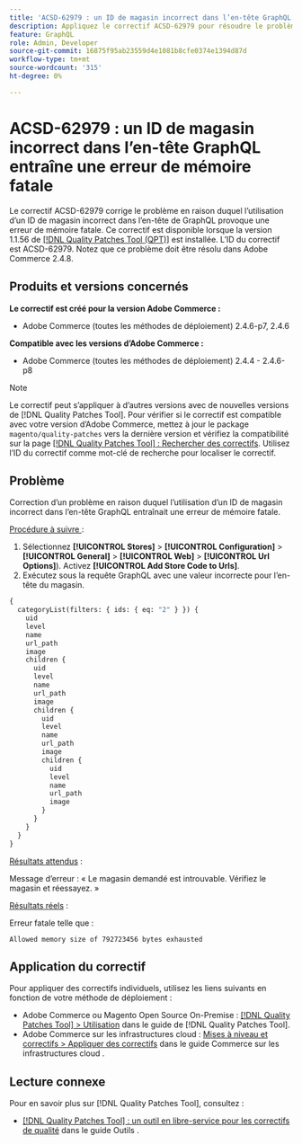 ```yaml
---
title: 'ACSD-62979 : un ID de magasin incorrect dans l’en-tête GraphQL entraîne une erreur de mémoire fatale'
description: Appliquez le correctif ACSD-62979 pour résoudre le problème d’Adobe Commerce où l’utilisation d’un ID de magasin incorrect dans l’en-tête du GraphQL provoque une erreur de mémoire fatale
feature: GraphQL
role: Admin, Developer
source-git-commit: 16875f95ab23559d4e1081b8cfe0374e1394d87d
workflow-type: tm+mt
source-wordcount: '315'
ht-degree: 0%

---
```



# ACSD-62979 : un ID de magasin incorrect dans l’en-tête GraphQL entraîne une erreur de mémoire fatale

Le correctif ACSD-62979 corrige le problème en raison duquel l’utilisation d’un ID de magasin incorrect dans l’en-tête de GraphQL provoque une erreur de mémoire fatale. Ce correctif est disponible lorsque la version 1.1.56 de [[!DNL Quality Patches Tool (QPT)]](/help/tools/quality-patches-tool/quality-patches-tool-to-self-serve-quality-patches.md) est installée. L’ID du correctif est ACSD-62979. Notez que ce problème doit être résolu dans Adobe Commerce 2.4.8.

## Produits et versions concernés

**Le correctif est créé pour la version Adobe Commerce :**

* Adobe Commerce (toutes les méthodes de déploiement) 2.4.6-p7, 2.4.6

**Compatible avec les versions d’Adobe Commerce :**

* Adobe Commerce (toutes les méthodes de déploiement) 2.4.4 - 2.4.6-p8

>[!NOTE]
>
>Le correctif peut s’appliquer à d’autres versions avec de nouvelles versions de [!DNL Quality Patches Tool]. Pour vérifier si le correctif est compatible avec votre version d’Adobe Commerce, mettez à jour le package `magento/quality-patches` vers la dernière version et vérifiez la compatibilité sur la page [[!DNL Quality Patches Tool] : Rechercher des correctifs](https://experienceleague.adobe.com/tools/commerce-quality-patches/index.html). Utilisez l’ID du correctif comme mot-clé de recherche pour localiser le correctif.

## Problème

Correction d’un problème en raison duquel l’utilisation d’un ID de magasin incorrect dans l’en-tête GraphQL entraînait une erreur de mémoire fatale.

<u>Procédure à suivre </u> :

1. Sélectionnez **[!UICONTROL Stores]** > **[!UICONTROL Configuration]** > **[!UICONTROL General]** > **[!UICONTROL Web]** > **[!UICONTROL Url Options]**). Activez **[!UICONTROL Add Store Code to Urls]**.
1. Exécutez sous la requête GraphQL avec une valeur incorrecte pour l’en-tête du magasin.

```graphql
{
  categoryList(filters: { ids: { eq: "2" } }) {
    uid
    level
    name
    url_path
    image
    children {
      uid
      level
      name
      url_path
      image
      children {
        uid
        level
        name
        url_path
        image
        children {
          uid
          level
          name
          url_path
          image
        }
      }
    }
  }
}
```

<u>Résultats attendus</u> :

Message d’erreur : « Le magasin demandé est introuvable. Vérifiez le magasin et réessayez. »

<u>Résultats réels</u> :

Erreur fatale telle que :

```Allowed memory size of 792723456 bytes exhausted```

## Application du correctif

Pour appliquer des correctifs individuels, utilisez les liens suivants en fonction de votre méthode de déploiement :

* Adobe Commerce ou Magento Open Source On-Premise : [[!DNL Quality Patches Tool] > Utilisation](/help/tools/quality-patches-tool/usage.md) dans le guide de [!DNL Quality Patches Tool].
* Adobe Commerce sur les infrastructures cloud : [Mises à niveau et correctifs > Appliquer des correctifs](https://experienceleague.adobe.com/docs/commerce-cloud-service/user-guide/develop/upgrade/apply-patches.html) dans le guide Commerce sur les infrastructures cloud .

## Lecture connexe

Pour en savoir plus sur [!DNL Quality Patches Tool], consultez :

* [[!DNL Quality Patches Tool] : un outil en libre-service pour les correctifs de qualité](/help/tools/quality-patches-tool/quality-patches-tool-to-self-serve-quality-patches.md) dans le guide Outils .

